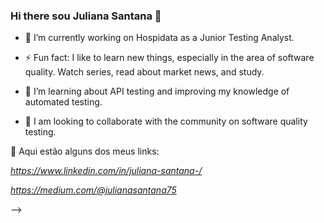 ### Hi there sou Juliana Santana 👋 







- 🔭 I’m currently working on Hospidata as a Junior Testing Analyst.





- ⚡ Fun fact: I like to learn new things, especially in the area of ​​software quality. Watch series, read about market news, and study.





- 🌱 I’m learning about API testing and improving my knowledge of automated testing.

- 👯 I am looking to collaborate with the community on software quality testing.




🔗 Aqui estão alguns dos meus links:

*https://www.linkedin.com/in/juliana-santana-/*

*https://medium.com/@julianasantana75*

-->
